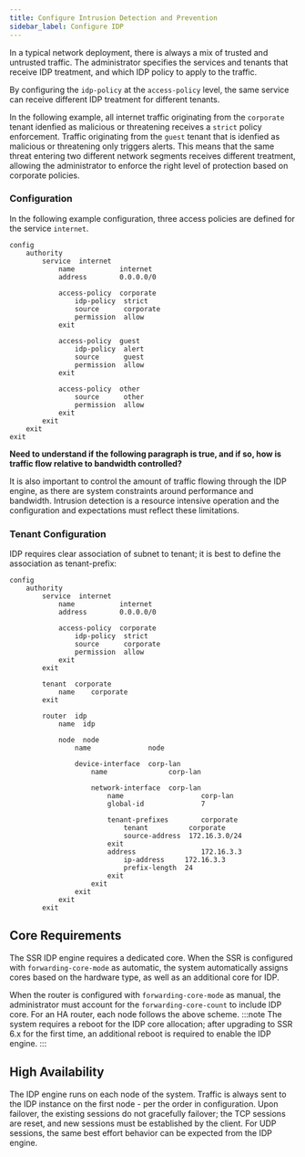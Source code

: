 ```yaml
---
title: Configure Intrusion Detection and Prevention
sidebar_label: Configure IDP
---
```


In a typical network deployment, there is always a mix of trusted and untrusted traffic. The administrator specifies the services and tenants that receive IDP treatment, and which IDP policy to apply to the traffic. 

By configuring the `idp-policy` at the `access-policy` level, the same service can receive different IDP treatment for different tenants. 

In the following example, all internet traffic originating from the `corporate` tenant idenfied as malicious or threatening receives a `strict` policy enforcement. Traffic originating from the `guest` tenant that is idenfied as malicious or threatening only triggers alerts. This means that the same threat entering two different network segments receives different treatment, allowing the administrator to enforce the right level of protection based on corporate policies.

### Configuration

In the following example configuration, three access policies are defined for the service `internet`.


```
config
    authority
        service  internet
            name           internet
            address        0.0.0.0/0

            access-policy  corporate
                idp-policy  strict
                source      corporate
                permission  allow
            exit

            access-policy  guest
                idp-policy  alert
                source      guest
                permission  allow
            exit

            access-policy  other
                source      other
                permission  allow
            exit
        exit
    exit
exit

```

**Need to understand if the following paragraph is true, and if so, how is traffic flow relative to bandwidth controlled?** 

It is also important to control the amount of traffic flowing through the IDP engine, as there are system constraints around performance and bandwidth. Intrusion detection is a resource intensive operation and the configuration and expectations must reflect these limitations. 

### Tenant Configuration

IDP requires clear association of subnet to tenant; it is best to define the association as tenant-prefix:

```
config
    authority
        service  internet
            name           internet
            address        0.0.0.0/0

            access-policy  corporate
                idp-policy  strict
                source      corporate
                permission  allow
            exit
        exit

        tenant  corporate
            name    corporate
        exit

        router  idp 
            name  idp 

            node  node
                name              node

                device-interface  corp-lan
                    name               corp-lan

                    network-interface  corp-lan
                        name                   corp-lan
                        global-id              7

                        tenant-prefixes        corporate
                            tenant          corporate
                            source-address  172.16.3.0/24
                        exit
                        address                172.16.3.3
                            ip-address     172.16.3.3
                            prefix-length  24
                        exit
                    exit
                exit
            exit
        exit
```

## Core Requirements 

The SSR IDP engine requires a dedicated core. When the SSR is configured with `forwarding-core-mode` as automatic, the system automatically assigns cores based on the hardware type, as well as an additional core for IDP. 

When the router is configured with `forwarding-core-mode` as manual, the administrator must account for the `forwarding-core-count` to include IDP core. For an HA router, each node follows the above scheme.
:::note
The system requires a reboot for the IDP core allocation; after upgrading to SSR 6.x for the first time, an additional reboot is required to enable the IDP engine.
:::

## High Availability

The IDP engine runs on each node of the system. Traffic is always sent to the IDP instance on the first node - per the order in configuration. Upon failover, the existing sessions do not gracefully failover; the TCP sessions are reset, and new sessions must be established by the client. For UDP sessions, the same best effort behavior can be expected from the IDP engine.


